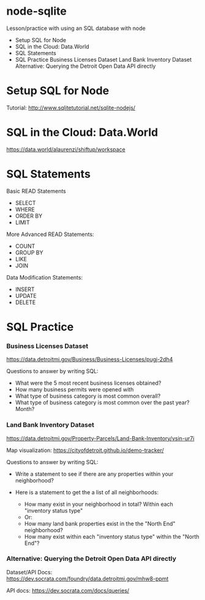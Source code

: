 # node-sqlite
Lesson/practice with using an SQL database with node

- Setup SQL for Node
- SQL in the Cloud: Data.World
- SQL Statements
- SQL Practice
Business Licenses Dataset
Land Bank Inventory Dataset
Alternative: Querying the Detroit Open Data API directly


# Setup SQL for Node
Tutorial:
http://www.sqlitetutorial.net/sqlite-nodejs/ 



# SQL in the Cloud: Data.World

https://data.world/alaurenzi/shiftup/workspace

# SQL Statements

Basic READ Statements
* SELECT
* WHERE
* ORDER BY
* LIMIT

More Advanced READ Statements:
   * COUNT
   * GROUP BY
   * LIKE
   * JOIN


Data Modification Statements:
   * INSERT
   * UPDATE
   * DELETE


# SQL Practice

### Business Licenses Dataset
https://data.detroitmi.gov/Business/Business-Licenses/pugj-2dh4


Questions to answer by writing SQL:
   * What were the 5 most recent business licenses obtained?
   * How many business permits were opened with 
   * What type of business category is most common overall?
   * What type of business category is most common over the past year? Month?


### Land Bank Inventory Dataset
https://data.detroitmi.gov/Property-Parcels/Land-Bank-Inventory/vsin-ur7i


Map visualization: https://cityofdetroit.github.io/demo-tracker/ 


Questions to answer by writing SQL:
   * Write a statement to see if there are any properties within your neighborhood?
   * Here is a statement to get the a list of all neighborhoods:

      * How many exist in your neighborhood in total? Within each "inventory status type"
      * Or:
      * How many land bank properties exist in the the "North End" neighborhood?
      * How many exist within each "inventory status type" within the "North End"?




### Alternative: Querying the Detroit Open Data API directly

Dataset/API Docs:
https://dev.socrata.com/foundry/data.detroitmi.gov/mhw8-ppmt


API docs: https://dev.socrata.com/docs/queries/
